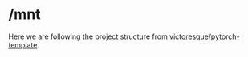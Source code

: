 # /mnt

Here we are following the project structure from [victoresque/pytorch-template](https://github.com/victoresque/pytorch-template).
